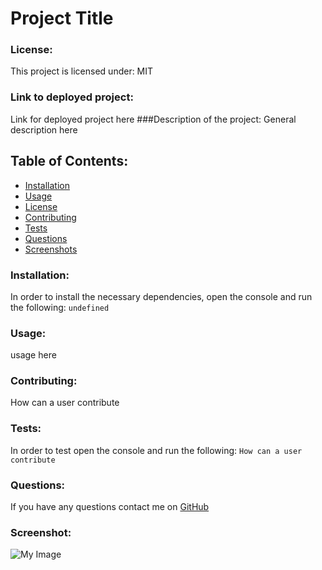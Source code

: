 # Project Title
### License: 
This project is licensed under:
MIT 
### Link to deployed project:
Link for deployed project here
###Description of the project:
General description here
## Table of Contents:
* [Installation](#installation)
* [Usage](#usage)
* [License](#license)
* [Contributing](#contributing)
* [Tests](#tests)
* [Questions](#questions)
* [Screenshots](#screenshot)
### Installation:
In order to install the necessary dependencies, open the console and run the following:
```undefined```
### Usage:
usage here
### Contributing:
How can a user contribute
### Tests:
In order to test open the console and run the following:
```How can a user contribute```
### Questions:
If you have any questions contact me on [GitHub](https://github.com/AmberZimmerman) 
### Screenshot:
![My Image](pattern.jpg) 
